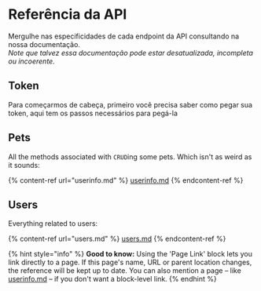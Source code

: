 # Referência da API

Mergulhe nas especificidades de cada endpoint da API consultando na nossa documentação.\
_Note que talvez essa documentação pode estar desatualizada, incompleta ou incoerente._

## Token

Para começarmos de cabeça, primeiro você precisa saber como pegar sua token, aqui tem os passos necessários para pegá-la



## Pets

All the methods associated with `CRUD`ing some pets. Which isn't as weird as it sounds:

{% content-ref url="userinfo.md" %}
[userinfo.md](userinfo.md)
{% endcontent-ref %}

## Users

Everything related to users:

{% content-ref url="users.md" %}
[users.md](users.md)
{% endcontent-ref %}

{% hint style="info" %}
**Good to know:** Using the 'Page Link' block lets you link directly to a page. If this page's name, URL or parent location changes, the reference will be kept up to date. You can also mention a page – like [userinfo.md](userinfo.md "mention") – if you don't want a block-level link.
{% endhint %}
